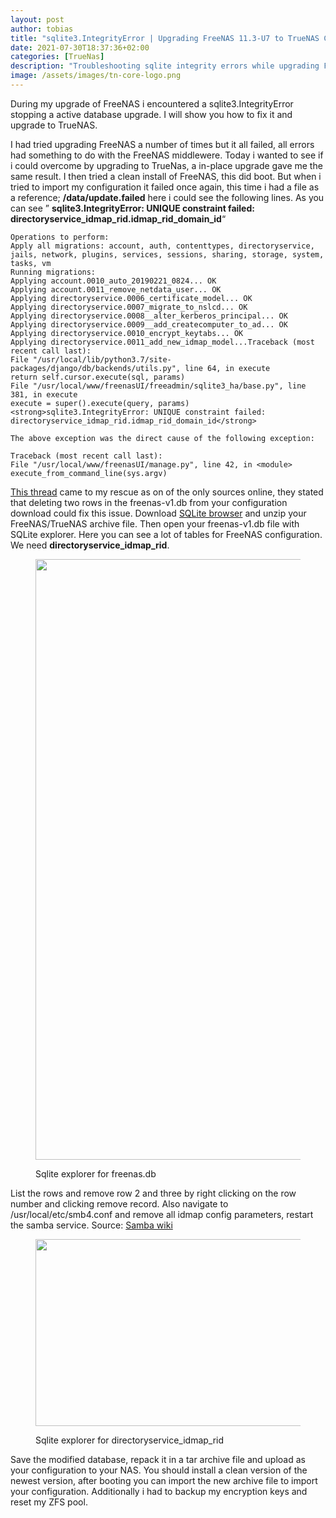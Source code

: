 ```yaml
---
layout: post
author: tobias
title: "sqlite3.IntegrityError | Upgrading FreeNAS 11.3-U7 to TrueNAS Core 12.4-U4"
date: 2021-07-30T18:37:36+02:00
categories: [TrueNas]
description: "Troubleshooting sqlite integrity errors while upgrading FreeNAS to TrueNAS"
image: /assets/images/tn-core-logo.png
---
```

During my upgrade of FreeNAS i encountered a sqlite3.IntegrityError stopping a active database upgrade. I will show you how to fix it and upgrade to TrueNAS.

I had tried upgrading FreeNAS a number of times but it all failed, all errors had something to do with the FreeNAS middlewere. Today i wanted to see if i could overcome by upgrading to TrueNas, a in-place upgrade gave me the same result. I then tried a clean install of FreeNAS, this did boot. But when i tried to import my configuration it failed once again, this time i had a file as a reference; **/data/update.failed** here i could see the following lines. As you can see &#8221; **sqlite3.IntegrityError: UNIQUE constraint failed: directoryservice\_idmap\_rid.idmap\_rid\_domain_id**&#8220;

<pre class="wp-block-code"><code lang="bash" class="language-bash">Operations to perform:
Apply all migrations: account, auth, contenttypes, directoryservice, jails, network, plugins, services, sessions, sharing, storage, system, tasks, vm
Running migrations:
Applying account.0010_auto_20190221_0824... OK
Applying account.0011_remove_netdata_user... OK
Applying directoryservice.0006_certificate_model... OK
Applying directoryservice.0007_migrate_to_nslcd... OK
Applying directoryservice.0008__alter_kerberos_principal... OK
Applying directoryservice.0009__add_createcomputer_to_ad... OK
Applying directoryservice.0010_encrypt_keytabs... OK
Applying directoryservice.0011_add_new_idmap_model...Traceback (most recent call last):
File "/usr/local/lib/python3.7/site-packages/django/db/backends/utils.py", line 64, in execute
return self.cursor.execute(sql, params)
File "/usr/local/www/freenasUI/freeadmin/sqlite3_ha/base.py", line 381, in execute
execute = super().execute(query, params)
&lt;strong>sqlite3.IntegrityError: UNIQUE constraint failed: directoryservice_idmap_rid.idmap_rid_domain_id&lt;/strong>

The above exception was the direct cause of the following exception:

Traceback (most recent call last):
File "/usr/local/www/freenasUI/manage.py", line 42, in &lt;module&gt;
execute_from_command_line(sys.argv)
</code></pre>

[This thread](https://www.truenas.com/community/threads/upgrade-from-11-2-u8-to-11-3-u2-1-stuck-at-middlewared-setting-up-plugins-system-2-34.84833/) came to my rescue as on of the only sources online, they stated that deleting two rows in the freenas-v1.db from your configuration download could fix this issue. Download [SQLite browser](https://sqlitebrowser.org/) and unzip your FreeNAS/TrueNAS archive file. Then open your freenas-v1.db file with SQLite explorer. Here you can see a lot of tables for FreeNAS configuration. We need **directoryservice\_idmap\_rid**.<figure class="wp-block-image size-large">

<img loading="lazy" width="1024" height="961" src="https://ictguru.nl/wp-content/uploads/2021/10/sqlite-1024x961.png" alt="" class="wp-image-202" srcset="https://ictguru.nl/wp-content/uploads/2021/10/sqlite-1024x961.png 1024w, https://ictguru.nl/wp-content/uploads/2021/10/sqlite-300x282.png 300w, https://ictguru.nl/wp-content/uploads/2021/10/sqlite-768x721.png 768w, https://ictguru.nl/wp-content/uploads/2021/10/sqlite.png 1031w" sizes="(max-width: 767px) 89vw, (max-width: 1000px) 54vw, (max-width: 1071px) 543px, 580px" /> <figcaption>Sqlite explorer for freenas.db</figcaption></figure> 

List the rows and remove row 2 and three by right clicking on the row number and clicking remove record. Also navigate to /usr/local/etc/smb4.conf and remove all idmap config parameters, restart the samba service. Source: [Samba wiki](https://wiki.samba.org/index.php/Updating_Samba#Failure_To_Access_Shares_on_Domain_Controllers_If_idmap_config_Parameters_Set_in_the_smb.conf_File)<figure class="wp-block-image size-full">

<img loading="lazy" width="629" height="299" src="https://ictguru.nl/wp-content/uploads/2021/07/tempssssnip.png" alt="" class="wp-image-91" srcset="https://ictguru.nl/wp-content/uploads/2021/07/tempssssnip.png 629w, https://ictguru.nl/wp-content/uploads/2021/07/tempssssnip-300x143.png 300w" sizes="(max-width: 629px) 100vw, 629px" /> <figcaption>Sqlite explorer for directoryservice\_idmap\_rid</figcaption></figure> 

Save the modified database, repack it in a tar archive file and upload as your configuration to your NAS. You should install a clean version of the newest version, after booting you can import the new archive file to import your configuration. Additionally i had to backup my encryption keys and reset my ZFS pool.